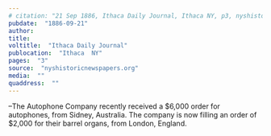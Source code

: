 ```yaml
---
# citation: "21 Sep 1886, Ithaca Daily Journal, Ithaca NY, p3, nyshistoricnewspapers.org."
pubdate:  "1886-09-21"
author: 
title: 
voltitle:  "Ithaca Daily Journal"
publocation:  "Ithaca  NY"
pages:  "3"
source:  "nyshistoricnewspapers.org"
media:  ""
quaddress:  ""
---
```

–The Autophone Company recently received a $6,000 order for autophones, from Sidney, Australia. The company is now filling an order of $2,000 for their barrel organs, from London, England. 

